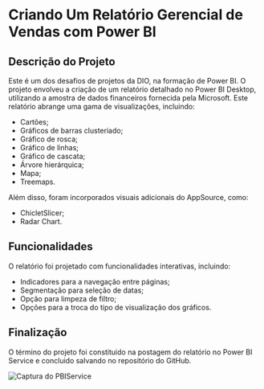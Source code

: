 
# Criando Um Relatório Gerencial de Vendas com Power BI

## Descrição do Projeto

Este é um dos desafios de projetos da DIO, na formação de Power BI. O projeto envolveu a criação de um relatório detalhado no Power BI Desktop, utilizando a amostra de dados financeiros fornecida pela Microsoft. Este relatório abrange uma gama de visualizações, incluindo:

- Cartões;
- Gráficos de barras clusteriado;
- Gráfico de rosca;
- Gráfico de linhas;
- Gráfico de cascata;
- Árvore hierárquica;
- Mapa;
- Treemaps.

Além disso, foram incorporados visuais adicionais do AppSource, como:
- ChicletSlicer;
- Radar Chart.

## Funcionalidades

O relatório foi projetado com funcionalidades interativas, incluindo:

- Indicadores para a navegação entre páginas;
- Segmentação para seleção de datas;
- Opção para limpeza de filtro;
- Opções para a troca do tipo de visualização dos gráficos.

## Finalização

O término do projeto foi constituido na postagem do relatório no Power BI Service e concluido salvando no repositório do GitHub.

![Captura do PBIService](postagem-pbiservice.png)